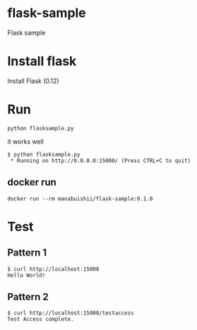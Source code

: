 # flask-sample
Flask sample

# Install flask

Install Flask (0.12)

# Run

```
python flasksample.py
```

it works well

```
$ python flasksample.py
 * Running on http://0.0.0.0:15000/ (Press CTRL+C to quit)
```

## docker run

```
docker run --rm manabuishii/flask-sample:0.1.0
```

# Test


## Pattern 1

```
$ curl http://localhost:15000
Hello World!
```

## Pattern 2

```
$ curl http://localhost:15000/testaccess
Test Access complete.
```
